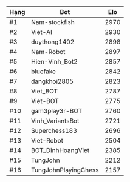 Hạng|Bot|Elo
---|---|---
#1|Nam-stockfish|2970
#2|Viet-AI|2930
#3|duythong1402|2898
#4|Nam-Robot|2897
#5|Hien-Vinh_Bot2|2857
#6|bluefake|2842
#7|dangkhoi2805|2823
#8|Viet_BOT|2787
#9|Viet-BOT|2775
#10|gam3play3r-BOT|2760
#11|Vinh_VariantsBot|2721
#12|Superchess183|2696
#13|Viet-Robot|2504
#14|BOT_DinhHoangViet|2385
#15|TungJohn|2212
#16|TungJohnPlayingChess|2157

